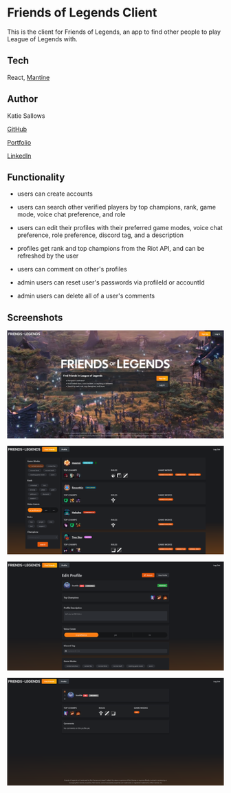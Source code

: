 # Friends of Legends Client

This is the client for Friends of Legends, an app to find other people to play League of Legends with.

## Tech

React, [Mantine](https://mantine.dev/)

## Author

Katie Sallows

[GitHub](https://github.com/ksallows)

[Portfolio](https://ksallows.github.io/)

[LinkedIn](https://www.linkedin.com/in/katie-sallows)

## Functionality

- users can create accounts

- users can search other verified players by top champions, rank, game mode, voice chat preference, and role

- users can edit their profiles with their preferred game modes, voice chat preference, role preference, discord tag, and a description

- profiles get rank and top champions from the Riot API, and can be refreshed by the user

- users can comment on other's profiles

- admin users can reset user's passwords via profileId or accountId

- admin users can delete all of a user's comments

## Screenshots

![Landing](https://raw.githubusercontent.com/ksallows/FriendsOfLegends_client/main/src/assets/screenshots/1_home.png)

![Search](https://raw.githubusercontent.com/ksallows/FriendsOfLegends_client/main/src/assets/screenshots/2_search.png)

![Edit_Profile](https://raw.githubusercontent.com/ksallows/FriendsOfLegends_client/main/src/assets/screenshots/3_editProfile.png)

![View_Profile](https://github.com/ksallows/FriendsOfLegends_client/blob/main/src/assets/screenshots/3_viewProfile.png)